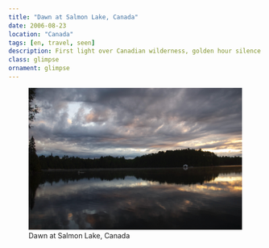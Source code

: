 ```yaml
---
title: "Dawn at Salmon Lake, Canada"
date: 2006-08-23
location: "Canada"
tags: [en, travel, seen]
description: First light over Canadian wilderness, golden hour silence.
class: glimpse
ornament: glimpse
---
```


<figure>
  <img src="/assets/img/2006-08-23-dawn-at-salmon-lake-canada.jpeg" alt="Dawn at Salmon Lake, Canada">
  <figcaption>Dawn at Salmon Lake, Canada</figcaption>
</figure>
